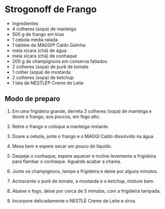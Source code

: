 # Strogonoff de Frango

- Ingredientes
- 4 colheres (sopa) de manteiga
- 500 g de frango em tiras
- 1 cebola média ralada
- 1 tablete de MAGGI® Caldo Galinha
- meia xícara (chá) de água
- meia xícara (chá) de conhaque
- 200 g de champignons em conserva fatiados
- 2 colheres (sopa) de purê de tomate
- 1 colher (sopa) de mostarda
- 2 colheres (sopa) de ketchup
- 1 lata de NESTLÉ® Creme de Leite

## Modo de preparo

1. Em uma frigideira grande, derreta 3 colheres (sopa) de manteiga e doure o frango, aos poucos, em fogo alto.

2. Retire o frango e coloque a manteiga restante.

3. Doure a cebola, junte o frango e o MAGGI Caldo dissolvido na água.

3. Mexa bem e espere secar um pouco do líquido.

4. Despeje o conhaque, espere aquecer e incline levemente a frigideira para flambar o conhaque. Aguarde acabar a chama.

5. Junte os champignons, tampe a frigideira e deixe por alguns minutos.

6. Acrescente o purê de tomate, a mostarda e o ketchup, misture bem.

7. Abaixe o fogo, deixe por cerca de 5 minutos, com a frigideira tampada.

8. Incorpore delicadamente o NESTLÉ Creme de Leite e sirva.
